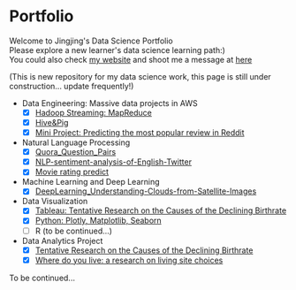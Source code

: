 # Portfolio
Welcome to Jingjing's Data Science Portfolio  
Please explore a new learner's data science learning path:)  
You could also check [my website](http://jingjingl.georgetown.domains/) and shoot me a message at [here](isjingjing.lin@gmail.com)

(This is new repository for my data science work, this page is still under construction... update frequently!)

<!-- [Data Engineering: Massive data projects in AWS] (https://github.com/JJJJJingL/dataEngineering-AWS) --> 

* Data Engineering: Massive data projects in AWS
  - [x] [Hadoop Streaming: MapReduce](https://github.com/gu-anly502/spring2019-a2-JJJJJingL)
  - [x] [Hive&Pig](https://github.com/gu-anly502/spring2019-a3-JJJJJingL)
  - [x] [Mini Project: Predicting the most popular review in Reddit](https://github.com/JJJJJingL/ANLY502MassiveData-reddit-comments-id)

* Natural Language Processing 
  - [x] [Quora_Question_Pairs](https://github.com/KoalaChelsea/Quora_Question_Pairs)
  - [x] [NLP-sentiment-analysis-of-English-Twitter](https://github.com/KoalaChelsea/NLP-sentiment-analysis-of-English-Twitter)
  - [x] [Movie rating predict](https://github.com/JJJJJingL/movie_ratings)

* Machine Learning and Deep Learning
  - [x] [DeepLearning_Understanding-Clouds-from-Satellite-Images](https://github.com/JJJJJingL/DeepLearning_Understanding-Clouds-from-Satellite-Images)

* Data Visualization
  - [x] [Tableau: Tentative Research on the Causes of the Declining Birthrate](http://jingjingl.georgetown.domains/503HW3.html)
  - [x] [Python: Plotly, Matplotlib, Seaborn](http://jingjingl.georgetown.domains/HWpre.html)
  - [ ] R (to be continued...)
  
* Data Analytics Project
  - [x] [Tentative Research on the Causes of the Declining Birthrate](https://github.com/JJJJJingL/ANLY503)
  - [x] [Where do you live: a research on living site choices](https://github.com/JJJJJingL/ANLY-501-Project)

To be continued... 
